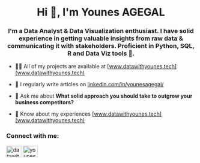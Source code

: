 <h1 align="center">Hi 👋, I'm Younes AGEGAL</h1>
<h3 align="center">I'm a Data Analyst & Data Visualization enthusiast. I have solid experience in getting valuable insights from raw data & communicating it with stakeholders. Proficient in Python, SQL, R and Data Viz tools 🚀.</h3>

- 👨‍💻 All of my projects are available at [www.datawithyounes.tech](www.datawithyounes.tech)

- 📝 I regularly write articles on [linkedin.com/in/younesagegal/](https://www.linkedin.com/in/younesagegal/)

- 💬 Ask me about **What solid approach you should take to outgrow your business competitors?**

- 📄 Know about my experiences [www.datawithyounes.tech](www.datawithyounes.tech)


<h3 align="left">Connect with me:</h3>
<p align="left">
<a href="https://twitter.com/datawithyounes" target="blank"><img align="center" src="https://raw.githubusercontent.com/rahuldkjain/github-profile-readme-generator/master/src/images/icons/Social/twitter.svg" alt="datawithyounes" height="30" width="40" /></a>
<a href="https://linkedin.com/in/younesagegal" target="blank"><img align="center" src="https://raw.githubusercontent.com/rahuldkjain/github-profile-readme-generator/master/src/images/icons/Social/linked-in-alt.svg" alt="younes agabi" height="30" width="40" /></a>
</p>

